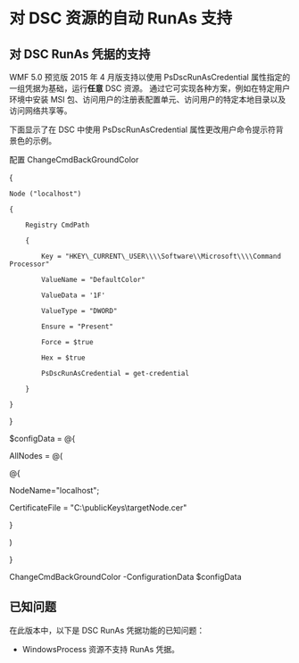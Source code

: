 # 对 DSC 资源的自动 RunAs 支持
对 DSC RunAs 凭据的支持
--------------------------------

WMF 5.0 预览版 2015 年 4 月版支持以使用 PsDscRunAsCredential 属性指定的一组凭据为基础，运行**任意** DSC 资源。 通过它可实现各种方案，例如在特定用户环境中安装 MSI 包、访问用户的注册表配置单元、访问用户的特定本地目录以及访问网络共享等。

下面显示了在 DSC 中使用 PsDscRunAsCredential 属性更改用户命令提示符背景色的示例。

配置 ChangeCmdBackGroundColor

{

    Node ("localhost")

    {

        Registry CmdPath

        {

            Key = "HKEY\_CURRENT\_USER\\\\Software\\Microsoft\\\\Command Processor"

            ValueName = "DefaultColor"

            ValueData = '1F'

            ValueType = "DWORD"

            Ensure = "Present"

            Force = $true

            Hex = $true

            PsDscRunAsCredential = get-credential

        }

    }

}

$configData = @{

AllNodes = @(

@{

NodeName="localhost";

CertificateFile = "C:\\publicKeys\\targetNode.cer"

}

)

}

ChangeCmdBackGroundColor -ConfigurationData $configData

## 已知问题

在此版本中，以下是 DSC RunAs 凭据功能的已知问题：

-   WindowsProcess 资源不支持 RunAs 凭据。

<!--HONumber=Mar16_HO2-->
